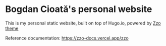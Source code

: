 # Bogdan Cioată's personal website

This is my personal static website, built on top of Hugo.io, powered by [Zzo theme](https://github.com/zzossig/hugo-theme-zzo)

Reference documentation: https://zzo-docs.vercel.app/zzo